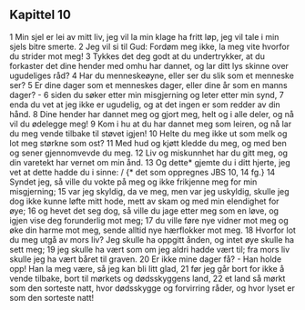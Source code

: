 ## Kapittel 10

1 Min sjel er lei av mitt liv, jeg vil la min klage ha fritt løp, jeg vil tale i min sjels bitre smerte.
2 Jeg vil si til Gud: Fordøm meg ikke, la meg vite hvorfor du strider mot meg!
3 Tykkes det deg godt at du undertrykker, at du forkaster det dine hender med omhu har dannet, og lar ditt lys skinne over ugudeliges råd?
4 Har du menneskeøyne, eller ser du slik som et menneske ser?
5 Er dine dager som et menneskes dager, eller dine år som en manns dager? -
6 siden du søker etter min misgjerning og leter etter min synd,
7 enda du vet at jeg ikke er ugudelig, og at det ingen er som redder av din hånd.
8 Dine hender har dannet meg og gjort meg, helt og i alle deler, og nå vil du ødelegge meg!
9 Kom i hu at du har dannet meg som leiren, og nå lar du meg vende tilbake til støvet igjen!
10 Helte du meg ikke ut som melk og lot meg størkne som ost?
11 Med hud og kjøtt kledde du meg, og med ben og sener gjennomvevde du meg.
12 Liv og miskunnhet har du gitt meg, og din varetekt har vernet om min ånd.
13 Og dette* gjemte du i ditt hjerte, jeg vet at dette hadde du i sinne: / {* det som oppregnes JBS 10, 14 fg.}
14 Syndet jeg, så ville du vokte på meg og ikke frikjenne meg for min misgjerning;
15 var jeg skyldig, da ve meg, men var jeg uskyldig, skulle jeg dog ikke kunne løfte mitt hode, mett av skam og med min elendighet for øye;
16 og hevet det seg dog, så ville du jage etter meg som en løve, og igjen vise deg forunderlig mot meg;
17 du ville føre nye vidner mot meg og øke din harme mot meg, sende alltid nye hærflokker mot meg.
18 Hvorfor lot du meg utgå av mors liv? Jeg skulle ha oppgitt ånden, og intet øye skulle ha sett meg;
19 jeg skulle ha vært som om jeg aldri hadde vært til; fra mors liv skulle jeg ha vært båret til graven.
20 Er ikke mine dager få? - Han holde opp! Han la meg være, så jeg kan bli litt glad,
21 før jeg går bort for ikke å vende tilbake, bort til mørkets og dødsskyggens land,
22 et land så mørkt som den sorteste natt, hvor dødsskygge og forvirring råder, og hvor lyset er som den sorteste natt!

